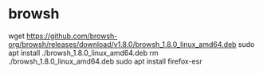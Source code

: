 # browsh

wget https://github.com/browsh-org/browsh/releases/download/v1.8.0/browsh_1.8.0_linux_amd64.deb
sudo apt install ./browsh_1.8.0_linux_amd64.deb
rm ./browsh_1.8.0_linux_amd64.deb
sudo apt install firefox-esr
